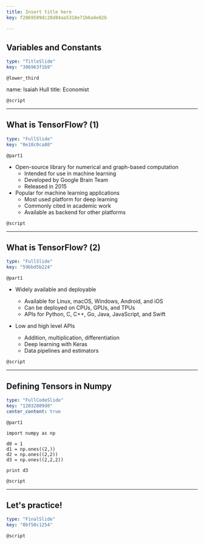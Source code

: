 ```yaml
---
title: Insert title here
key: f2869509dc28d84aa5318e71b6a4e82b

---
```

## Variables and Constants

```yaml
type: "TitleSlide"
key: "386963f1b9"
```

`@lower_third`

name: Isaiah Hull
title: Economist


`@script`



---
## What is TensorFlow? (1)

```yaml
type: "FullSlide"
key: "0e10c0ca80"
```

`@part1`
* Open-source library for numerical and graph-based computation
  * Intended for use in machine learning
  * Developed by Google Brain Team
  * Released in 2015
* Popular for machine learning applications
  * Most used platform for deep learning
  * Commonly cited in academic work
  * Available as backend for other platforms


`@script`



---
## What is TensorFlow? (2)

```yaml
type: "FullSlide"
key: "59bbd5b224"
```

`@part1`
* Widely available and deployable
  * Available for Linux, macOS, Windows, Android, and iOS
  * Can be deployed on CPUs, GPUs, and TPUs
  * APIs for Python, C, C++, Go, Java, JavaScript, and Swift

* Low and high level APIs
  * Addition, multiplication, differentiation
  * Deep learning with Keras
  * Data pipelines and estimators


`@script`



---
## Defining Tensors in Numpy

```yaml
type: "FullCodeSlide"
key: "12032809d0"
center_content: true
```

`@part1`
```
import numpy as np

d0 = 1
d1 = np.ones((2,))
d2 = np.ones((2,2))
d3 = np.ones((2,2,2))

print d3
```


`@script`



---
## Let's practice!

```yaml
type: "FinalSlide"
key: "0bf50c1254"
```

`@script`


